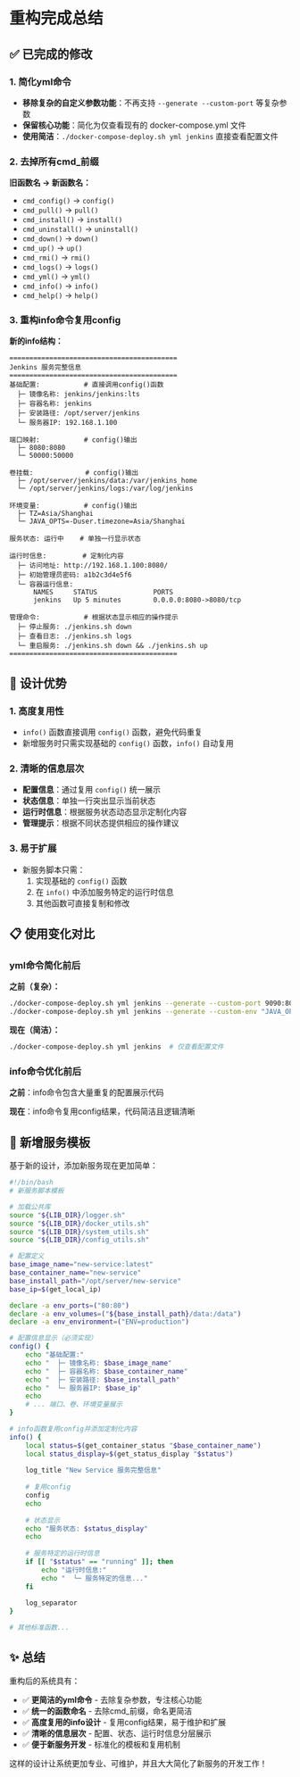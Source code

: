 # 重构完成总结

## ✅ 已完成的修改

### 1. **简化yml命令**
- **移除复杂的自定义参数功能**：不再支持 `--generate --custom-port` 等复杂参数
- **保留核心功能**：简化为仅查看现有的 docker-compose.yml 文件
- **使用简洁**：`./docker-compose-deploy.sh yml jenkins` 直接查看配置文件

### 2. **去掉所有cmd_前缀**
**旧函数名 → 新函数名：**
- `cmd_config()` → `config()`
- `cmd_pull()` → `pull()`
- `cmd_install()` → `install()`
- `cmd_uninstall()` → `uninstall()`
- `cmd_down()` → `down()`
- `cmd_up()` → `up()`
- `cmd_rmi()` → `rmi()`
- `cmd_logs()` → `logs()`
- `cmd_yml()` → `yml()`
- `cmd_info()` → `info()`
- `cmd_help()` → `help()`

### 3. **重构info命令复用config**
**新的info结构：**
```
==========================================
Jenkins 服务完整信息
==========================================
基础配置:           # 直接调用config()函数
  ├─ 镜像名称: jenkins/jenkins:lts
  ├─ 容器名称: jenkins
  ├─ 安装路径: /opt/server/jenkins
  └─ 服务器IP: 192.168.1.100

端口映射:           # config()输出
  ├─ 8080:8080
  └─ 50000:50000

卷挂载:             # config()输出
  ├─ /opt/server/jenkins/data:/var/jenkins_home
  └─ /opt/server/jenkins/logs:/var/log/jenkins

环境变量:           # config()输出
  ├─ TZ=Asia/Shanghai
  └─ JAVA_OPTS=-Duser.timezone=Asia/Shanghai

服务状态: 运行中    # 单独一行显示状态

运行时信息:         # 定制化内容
  ├─ 访问地址: http://192.168.1.100:8080/
  ├─ 初始管理员密码: a1b2c3d4e5f6
  └─ 容器运行信息:
      NAMES     STATUS              PORTS
      jenkins   Up 5 minutes        0.0.0.0:8080->8080/tcp

管理命令:           # 根据状态显示相应的操作提示
  ├─ 停止服务: ./jenkins.sh down
  ├─ 查看日志: ./jenkins.sh logs
  └─ 重启服务: ./jenkins.sh down && ./jenkins.sh up
==========================================
```

## 🎯 设计优势

### 1. **高度复用性**
- `info()` 函数直接调用 `config()` 函数，避免代码重复
- 新增服务时只需实现基础的 `config()` 函数，`info()` 自动复用

### 2. **清晰的信息层次**
- **配置信息**：通过复用 `config()` 统一展示
- **状态信息**：单独一行突出显示当前状态
- **运行时信息**：根据服务状态动态显示定制化内容
- **管理提示**：根据不同状态提供相应的操作建议

### 3. **易于扩展**
- 新服务脚本只需：
  1. 实现基础的 `config()` 函数
  2. 在 `info()` 中添加服务特定的运行时信息
  3. 其他函数可直接复制和修改

## 📋 使用变化对比

### yml命令简化前后
**之前（复杂）：**
```bash
./docker-compose-deploy.sh yml jenkins --generate --custom-port 9090:8080
./docker-compose-deploy.sh yml jenkins --generate --custom-env "JAVA_OPTS=-Xmx4g"
```

**现在（简洁）：**
```bash
./docker-compose-deploy.sh yml jenkins  # 仅查看配置文件
```

### info命令优化前后
**之前**：info命令包含大量重复的配置展示代码

**现在**：info命令复用config结果，代码简洁且逻辑清晰

## 🚀 新增服务模板

基于新的设计，添加新服务现在更加简单：

```bash
#!/bin/bash
# 新服务脚本模板

# 加载公共库
source "${LIB_DIR}/logger.sh"
source "${LIB_DIR}/docker_utils.sh"
source "${LIB_DIR}/system_utils.sh"
source "${LIB_DIR}/config_utils.sh"

# 配置定义
base_image_name="new-service:latest"
base_container_name="new-service"
base_install_path="/opt/server/new-service"
base_ip=$(get_local_ip)

declare -a env_ports=("80:80")
declare -a env_volumes=("${base_install_path}/data:/data")
declare -a env_environment=("ENV=production")

# 配置信息显示（必须实现）
config() {
    echo "基础配置:"
    echo "  ├─ 镜像名称: $base_image_name"
    echo "  ├─ 容器名称: $base_container_name"
    echo "  ├─ 安装路径: $base_install_path"
    echo "  └─ 服务器IP: $base_ip"
    echo
    # ... 端口、卷、环境变量展示
}

# info函数复用config并添加定制化内容
info() {
    local status=$(get_container_status "$base_container_name")
    local status_display=$(get_status_display "$status")
    
    log_title "New Service 服务完整信息"
    
    # 复用config
    config
    echo
    
    # 状态显示
    echo "服务状态: $status_display"
    echo
    
    # 服务特定的运行时信息
    if [[ "$status" == "running" ]]; then
        echo "运行时信息:"
        echo "  └─ 服务特定的信息..."
    fi
    
    log_separator
}

# 其他标准函数...
```

## ✨ 总结

重构后的系统具有：
- ✅ **更简洁的yml命令** - 去除复杂参数，专注核心功能
- ✅ **统一的函数命名** - 去除cmd_前缀，命名更简洁
- ✅ **高度复用的info设计** - 复用config结果，易于维护和扩展
- ✅ **清晰的信息层次** - 配置、状态、运行时信息分层展示
- ✅ **便于新服务开发** - 标准化的模板和复用机制

这样的设计让系统更加专业、可维护，并且大大简化了新服务的开发工作！